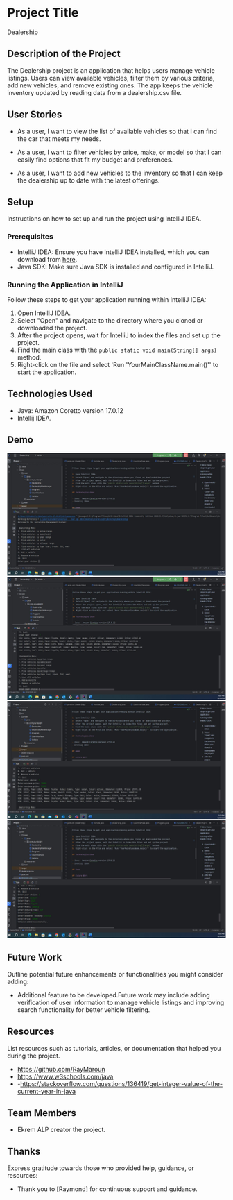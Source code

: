 # Project Title
Dealership

## Description of the Project
The Dealership project is an application that helps users manage vehicle listings.
Users can view available vehicles, filter them by various criteria, add new vehicles,
and remove existing ones. The app keeps the vehicle inventory updated by reading data 
from a dealership.csv file.




## User Stories
- As a user, I want to view the list of available vehicles so that I can find the car that meets my needs.

- As a user, I want to filter vehicles by price, make, or model so that I can easily find options that fit my budget and preferences.

- As a user, I want to add new vehicles to the inventory so that I can keep the dealership up to date with the latest offerings.


## Setup

Instructions on how to set up and run the project using IntelliJ IDEA.

### Prerequisites

- IntelliJ IDEA: Ensure you have IntelliJ IDEA installed, which you can download from [here](https://www.jetbrains.com/idea/download/).
- Java SDK: Make sure Java SDK is installed and configured in IntelliJ.

### Running the Application in IntelliJ

Follow these steps to get your application running within IntelliJ IDEA:

1. Open IntelliJ IDEA.
2. Select "Open" and navigate to the directory where you cloned or downloaded the project.
3. After the project opens, wait for IntelliJ to index the files and set up the project.
4. Find the main class with the `public static void main(String[] args)` method.
5. Right-click on the file and select 'Run 'YourMainClassName.main()'' to start the application.

## Technologies Used

- Java:  Amazon Coretto version 17.0.12
- Intellij IDEA.

## Demo
![Dealership-menu.JPG](imgs%2FDealership-menu.JPG)
![List-all-vehicles.JPG](imgs%2FList-all-vehicles.JPG)
![Filtered-by-price.JPG](imgs%2FFiltered-by-price.JPG)
![Added new vehicle.JPG](imgs%2FAdded%20new%20vehicle.JPG)
## Future Work

Outline potential future enhancements or functionalities you might consider adding:

- Additional feature to be developed.Future work may include adding verification of user information to manage vehicle listings and improving search functionality for better vehicle filtering.
   


## Resources

List resources such as tutorials, articles, or documentation that helped you during the project.

- https://github.com/RayMaroun
- https://www.w3schools.com/java
- -https://stackoverflow.com/questions/136419/get-integer-value-of-the-current-year-in-java


## Team Members

-  Ekrem ALP  creator the project.


## Thanks

Express gratitude towards those who provided help, guidance, or resources:

- Thank you to [Raymond] for continuous support and guidance.


